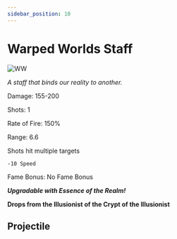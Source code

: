 ```yaml
---
sidebar_position: 10
---
```


# Warped Worlds Staff

![WW](https://vwiki.valorserver.com/api/item/picture/warped%20worlds%20staff)

<i>A staff that binds our reality to another.</i>

Damage: 155-200

Shots: 1

Rate of Fire: 150% 

Range: 6.6

Shots hit multiple targets

    -10 Speed

Fame Bonus: No Fame Bonus

***Upgradable with Essence of the Realm!***

**Drops from the Illusionist of the Crypt of the Illusionist**

## Projectile
